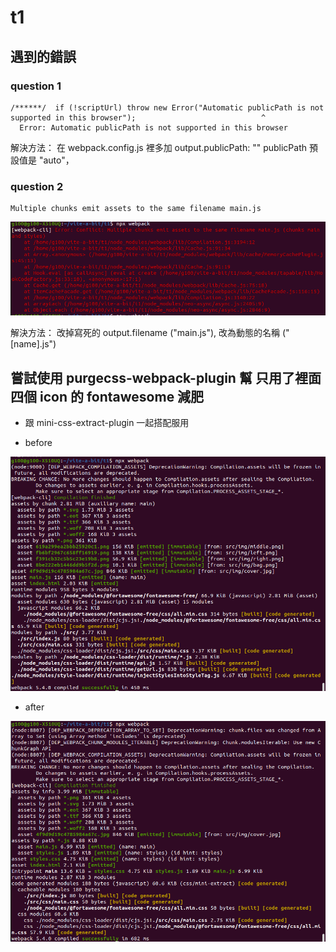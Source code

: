 # t1

## 遇到的錯誤

### question 1
```
/******/  if (!scriptUrl) throw new Error("Automatic publicPath is not supported in this browser");                            ^
  Error: Automatic publicPath is not supported in this browser
```

解決方法： 在 webpack.config.js 裡多加 output.publicPath: ""
publicPath 預設值是 "auto"，


### question 2
```
Multiple chunks emit assets to the same filename main.js
```
![](./README-image/error-some-name.png)

解決方法： 改掉寫死的 output.filename ("main.js"), 改為動態的名稱 ("[name].js")

## 嘗試使用 purgecss-webpack-plugin 幫 只用了裡面四個 icon 的 fontawesome 減肥

* 跟 mini-css-extract-plugin 一起搭配服用

* before

![](./README-image/before.png)

* after

![](./README-image/after.png)
